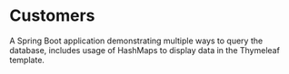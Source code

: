 # Customers

A Spring Boot application demonstrating multiple ways to query the database, includes usage of HashMaps to display data in the Thymeleaf template.
